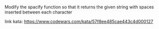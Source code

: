 Modify the spacify function so that it returns the given string with spaces inserted between each character

link kata: https://www.codewars.com/kata/57f8ee485cae443c4d000127